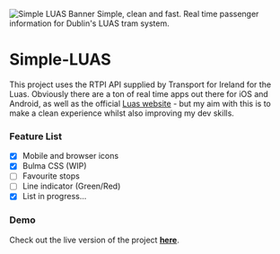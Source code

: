 ![Simple LUAS Banner](https://shanehastings.eu/luas/simpleluas_banner_github.png)
Simple, clean and fast. Real time passenger information for Dublin's LUAS tram system.
# Simple-LUAS

This project uses the RTPI API supplied by Transport for Ireland for the Luas. Obviously there are a ton of real time apps out there for iOS and Android, as well as the official [Luas website](http://luas.ie/) - but my aim with this is to make a clean experience whilst also improving my dev skills.

### Feature List

- [x] Mobile and browser icons
- [x] Bulma CSS (WIP)
- [ ] Favourite stops
- [ ] Line indicator (Green/Red)
- [x] List in progress...

### Demo

Check out the live version of the project **[here](https://shanehastings.eu/luas/)**.
